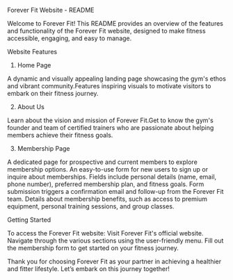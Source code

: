 Forever Fit Website - README

Welcome to Forever Fit! This README provides an overview of the features and functionality of the Forever Fit website, designed to make fitness accessible, engaging, and easy to manage.

Website Features

1. Home Page

A dynamic and visually appealing landing page showcasing the gym's ethos and vibrant community.Features inspiring visuals to motivate visitors to embark on their fitness journey.

2. About Us

Learn about the vision and mission of Forever Fit.Get to know the gym's founder and team of certified trainers who are passionate about helping members achieve their fitness goals.

3. Membership Page

A dedicated page for prospective and current members to explore membership options. An easy-to-use form for new users to sign up or inquire about memberships. Fields include personal details (name, email, phone number), preferred membership plan, and fitness goals. Form submission triggers a confirmation email and follow-up from the Forever Fit team. Details about membership benefits, such as access to premium equipment, personal training sessions, and group classes.

Getting Started

To access the Forever Fit website:
Visit Forever Fit's official website. Navigate through the various sections using the user-friendly menu. Fill out the membership form to get started on your fitness journey.

Thank you for choosing Forever Fit as your partner in achieving a healthier and fitter lifestyle. Let’s embark on this journey together!
